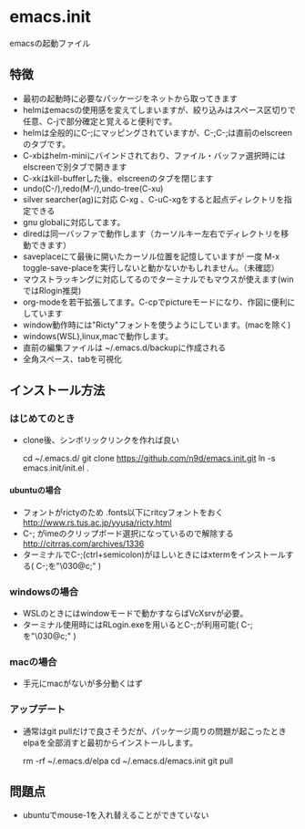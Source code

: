 # emacs.init

emacsの起動ファイル

## 特徴

- 最初の起動時に必要なパッケージをネットから取ってきます
- helmはemacsの使用感を変えてしまいますが、絞り込みはスペース区切りで任意、C-jで部分確定と覚えると便利です。
- helmは全般的にC-;にマッピングされていますが、C-;C-;は直前のelscreenのタブです。
- C-xbはhelm-miniにバインドされており、ファイル・バッファ選択時にはelscreenで別タブで開きます
- C-xkはkill-bufferした後、elscreenのタブを閉じます
- undo(C-/),redo(M-/),undo-tree(C-xu)
- silver searcher(ag)に対応 C-xg 、C-uC-xgをすると起点ディレクトリを指定できる
- gnu globalに対応してます。
- diredは同一バッファで動作します（カーソルキー左右でディレクトリを移動できます）
- saveplaceにて最後に開いたカーソル位置を記憶していますが 一度 M-x toggle-save-placeを実行しないと動かないかもしれません。（未確認）
- マウストラッキングに対応してるのでターミナルでもマウスが使えます(winではRlogin推奨)
- org-modeを若干拡張してます。C-cpでpictureモードになり、作図に便利にしています
- window動作時には"Ricty"フォントを使うようにしています。(macを除く)
- windows(WSL),linux,macで動作します。
- 直前の編集ファイルは ~/.emacs.d/backupに作成される
- 全角スペース、tabを可視化


## インストール方法

### はじめてのとき

- clone後、シンボリックリンクを作れば良い

    cd ~/.emacs.d/
    git clone https://github.com/n9d/emacs.init.git
    ln -s emacs.init/init.el .

#### ubuntuの場合

- フォントがrictyのため .fonts以下にritcyフォントをおく http://www.rs.tus.ac.jp/yyusa/ricty.html
- C-; がimeのクリップボード選択になっているので解除する http://citrras.com/archives/1336
- ターミナルでC-;(ctrl+semicolon)がほしいときにはxtermをインストールする( C-;を"\030@c;" )

### windowsの場合

- WSLのときにはwindowモードで動かすならばVcXsrvが必要。
- ターミナル使用時にはRLogin.exeを用いるとC-;が利用可能( C-;を"\030@c;" )

### macの場合

- 手元にmacがないが多分動くはず


### アップデート

- 通常はgit pullだけで良さそうだが、パッケージ周りの問題が起こったときelpaを全部消すと最初からインストールします。

    rm -rf ~/.emacs.d/elpa
    cd ~/.emacs.d/emacs.init
    git pull


## 問題点

- ubuntuでmouse-1を入れ替えることができていない
